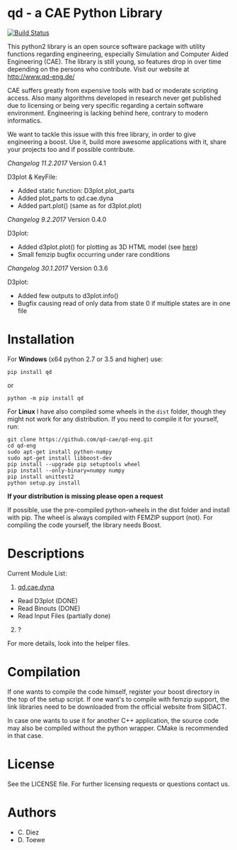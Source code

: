 

# qd - a CAE Python Library

[![Build Status](https://travis-ci.org/qd-cae/qd-eng.svg?branch=master)](https://travis-ci.org/qd-cae/qd-eng)

This python2 library is an open source software package with utility functions regarding
engineering, especially Simulation and Computer Aided Engineering (CAE).
The library is still young, so features drop in over time depending on the
persons who contribute. Visit our website at http://www.qd-eng.de/

CAE suffers greatly from expensive tools with bad or moderate scripting access.
Also many algorithms developed in research never get published due to licensing
or being very specific regarding a certain software environment. Engineering is
lacking behind here, contrary to modern informatics.

We want to tackle this issue with this free library, in order to give engineering
a boost. Use it, build more awesome applications with it, share your projects
too and if possible contribute.

*Changelog 11.2.2017*
Version 0.4.1

D3plot & KeyFile:
  - Added static function: D3plot.plot_parts
  - Added plot_parts to qd.cae.dyna
  - Added part.plot() (same as for d3plot.plot)

*Changelog 9.2.2017*
Version 0.4.0

D3plot:
  - Added d3plot.plot() for plotting as 3D HTML model (see [here](https://github.com/qd-cae/qd/blob/master/QD_CAE_DYNA.md))
  - Small femzip bugfix occurring under rare conditions

*Changelog 30.1.2017*
Version 0.3.6

D3plot:
 - Added few outputs to d3plot.info()
 - Bugfix causing read of only data from state 0 if multiple states are in one file

# Installation

For **Windows** (x64 python 2.7 or 3.5 and higher) use:

```
pip install qd
```
or
```
python -m pip install qd
```

For **Linux** I have also compiled some wheels in the ```dist``` folder, though they might not work for any distribution. If you need to compile it for yourself, run:

```
git clone https://github.com/qd-cae/qd-eng.git
cd qd-eng
sudo apt-get install python-numpy
sudo apt-get install libboost-dev
pip install --upgrade pip setuptools wheel
pip install --only-binary=numpy numpy
pip install unittest2
python setup.py install
```

**If your distribution is missing please open a request**

If possible, use the pre-compiled python-wheels in the dist folder and install with pip.
The wheel is always compiled with FEMZIP support (not). For compiling the code yourself,
the library needs Boost.

# Descriptions

Current Module List:

1. [qd.cae.dyna](https://github.com/qd-cae/qd/blob/master/QD_CAE_DYNA.md)
  - Read D3plot (DONE)
  - Read Binouts (DONE)
  - Read Input Files (partially done)
2. ?

For more details, look into the helper files.


# Compilation

If one wants to compile the code himself, register your boost directory in the top of the setup script. If one want's to compile with femzip support, the link libraries need to be downloaded from the official website from SIDACT.

In case one wants to use it for another C++ application, the source code may also be compiled without the python wrapper. CMake is recommended in that case.

# License

See the LICENSE file.
For further licensing requests or questions contact us.

# Authors

- C. Diez
- D. Toewe